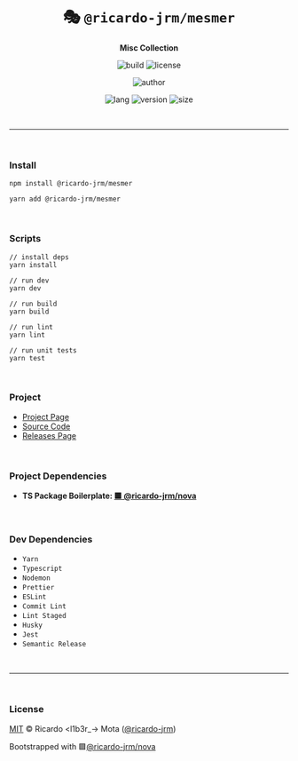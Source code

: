 <div align="center">

# 🎭 `@ricardo-jrm/mesmer`

<b>Misc Collection</b>

![build](https://img.shields.io/github/workflow/status/ricardo-jrm/mesmer/Continuous%20Integration?style=for-the-badge)
![license](https://img.shields.io/github/license/ricardo-jrm/mesmer?style=for-the-badge)

![author](<https://img.shields.io/badge/Author-Ricardo%20%3Cl1b3r__--%3E%20Mota%20(%40ricardo--jrm)-orange?style=for-the-badge>)

![lang](https://img.shields.io/github/languages/top/ricardo-jrm/mesmer?style=for-the-badge)
![version](https://img.shields.io/npm/v/@ricardo-jrm/mesmer?style=for-the-badge)
![size](https://img.shields.io/bundlephobia/min/@ricardo-jrm/mesmer?style=for-the-badge)

</div>

<br />

---

<br />

### <b>Install</b>

```tsx
npm install @ricardo-jrm/mesmer

yarn add @ricardo-jrm/mesmer
```

<br />

### <b>Scripts</b>

```tsx
// install deps
yarn install

// run dev
yarn dev

// run build
yarn build

// run lint
yarn lint

// run unit tests
yarn test
```

<br />

### <b>Project</b>

- [Project Page](https://l1b3r.notion.site/mesmer-85440962eefc4a59842950e4a3e916e2)
- [Source Code](https://github.com/ricardo-jrm/mesmer)
- [Releases Page](https://github.com/ricardo-jrm/mesmer/releases)

<br />

### <b>Project Dependencies</b>

- <b>TS Package Boilerplate: [🟪 @ricardo-jrm/nova](https://github.com/ricardo-jrm/nova)</b>

<br />

### <b>Dev Dependencies</b>

- `Yarn`
- `Typescript`
- `Nodemon`
- `Prettier`
- `ESLint`
- `Commit Lint`
- `Lint Staged`
- `Husky`
- `Jest`
- `Semantic Release`

<br />

---

<br />

### <b>License</b>

[MIT](https://github.com/ricardo-jrm/mesmer/blob/main/LICENSE) © Ricardo <l1b3r\_-> Mota ([@ricardo-jrm](https://github.com/ricardo-jrm))

Bootstrapped with 🟪[@ricardo-jrm/nova](https://github.com/ricardo-jrm/nova)

<br />
